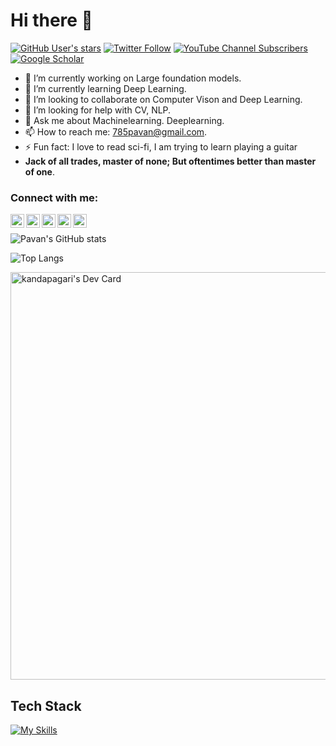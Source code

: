 # Hi there 👋

<!--
**785pavan/785pavan** is a ✨ _special_ ✨ repository because its `README.md` (this file) appears on your GitHub profile.-->


<!-- Here are some ideas to get you started: -->
[![GitHub User's stars](https://img.shields.io/github/stars/kandapagari?affiliations=OWNER%2CCOLLABORATOR&color=orange&label=total%20stars%20earned&style=for-the-badge)](https://github.com/kandapagari)
[![Twitter Follow](https://img.shields.io/twitter/follow/zephyr_347?color=blue&label=twitter%20followers&style=for-the-badge)][twitter]
[![YouTube Channel Subscribers](https://img.shields.io/youtube/channel/subscribers/UCxTxi5eGQ9JpVJQJjMIG8zQ?label=YouTube%20Channel&style=for-the-badge)](https://www.youtube.com/channel/UCxTxi5eGQ9JpVJQJjMIG8zQ)
[![Google Scholar](https://img.shields.io/static/v1?style=for-the-badge&label=Google%20Scholar&logo=googlescholar&message=Pavan%20Kumar%20Kandapagari&color=blue)](https://scholar.google.de/citations?hl=en&user=EkSY9wUAAAAJ)

- 🔭 I’m currently working on Large foundation models.
- 🌱 I’m currently learning Deep Learning.
- 👯 I’m looking to collaborate on Computer Vison and Deep Learning.
- 🤔 I’m looking for help with CV, NLP.
- 💬 Ask me about Machinelearning. Deeplearning.
- 📫 How to reach me: 785pavan@gmail.com.
- ⚡ Fun fact: I love to read sci-fi, I am trying to learn playing a guitar
- **Jack of all trades, master of none; But oftentimes better than master of one**.

### Connect with me:


[<img align="left" alt="https://kandapagari.vercel.app/" width="22px" src="https://img.icons8.com/nolan/64/internet.png"/>][website]
[<img align="left" alt="https://kandapagari-blog.vercel.app/" width="22px" src="https://img.icons8.com/nolan/64/blog.png"/>][blog]
[<img align="left" alt="zephyr_347 | Twitter" width="22px" src="https://img.icons8.com/nolan/64/twitter.png"/>][twitter]
[<img align="left" alt="kandapagari | LinkedIn" width="22px" src="https://img.icons8.com/nolan/64/linkedin.png" />][linkedin]
[<img align="left" alt="abhi_pavan_insta | Instagram" width="22px" src="https://img.icons8.com/nolan/64/instagram-new.png" />][instagram]
<br />

![Pavan's GitHub stats](https://github-readme-stats.vercel.app/api?username=kandapagari&theme=tokyonight)

![Top Langs](https://github-readme-stats.vercel.app/api/top-langs/?username=kandapagari&theme=tokyonight)

<a href="https://app.daily.dev/kandapagari"><img src="https://api.daily.dev/devcards/v2/vtGAmQFaR8usEhQAaSZ4W.png?r=f9x&type=wide" width="652" alt="kandapagari's Dev Card"/></a>

## Tech Stack
[![My Skills](https://skillicons.dev/icons?i=python,pytorch,tensorflow,sklearn,docker,fastapi,anaconda,js,react,flutter,vscode,git,rust)](https://skillicons.dev)

[twitter]: https://twitter.com/zephyr_347
[instagram]: https://instagram.com/abhi_pavan_insta/
[linkedin]: https://linkedin.com/in/kandapagari
[blog]: https://kandapagari-blog.vercel.app/
[website]: https://kandapagari.vercel.app/

